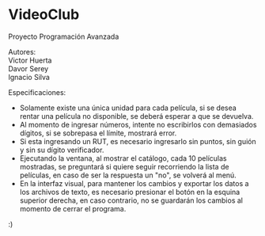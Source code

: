 # VideoClub
Proyecto Programación Avanzada


Autores:   
Victor Huerta  
Davor Serey  
Ignacio Silva  


Especificaciones:  
- Solamente existe una única unidad para cada película, si se desea rentar una película no disponible, se deberá esperar a que se devuelva.  
- Al momento de ingresar números, intente no escribirlos con demasiados dígitos, si se sobrepasa el límite, mostrará error.
- Si esta ingresando un RUT, es necesario ingresarlo sin puntos, sin guión y sin su dígito verificador.
- Ejecutando la ventana, al mostrar el catálogo, cada 10 películas mostradas, se preguntará si quiere seguir recorriendo la lista de películas, en caso de ser la respuesta un "no", se volverá al menú.
- En la interfaz visual, para mantener los cambios y exportar los datos a los archivos de texto, es necesario presionar el botón en la esquina superior derecha, en caso contrario, no se guardarán los cambios al momento de cerrar el programa.

:)
